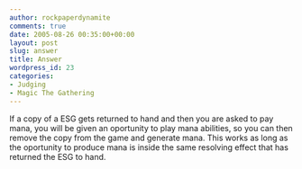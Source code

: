 ```yaml
---
author: rockpaperdynamite
comments: true
date: 2005-08-26 00:35:00+00:00
layout: post
slug: answer
title: Answer
wordpress_id: 23
categories:
- Judging
- Magic The Gathering
---
```


If a copy of a ESG gets returned to hand and then you are asked to pay mana, you will be given an oportunity to play mana abilities, so you can then remove the copy from the game and generate mana.  This works as long as the oportunity to produce mana is inside the same resolving effect that has returned the ESG to hand.




